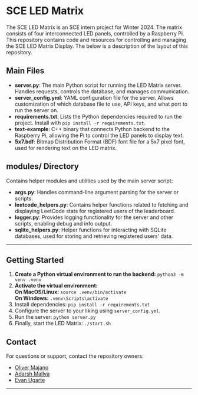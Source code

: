 
# SCE LED Matrix

The SCE LED Matrix is an SCE intern project for Winter 2024. The matrix consists of four interconnected LED panels, controlled by a Raspberry Pi.  
This repository contains code and resources for controlling and managing the SCE LED Matrix Display. The below is a description of the layout of this repository.

## Main Files

- **server.py**: The main Python script for running the LED Matrix server. Handles requests, controls the database, and manages communication.
- **server_config.yml**: YAML configuration file for the server. Allows customization of which database file to use, API keys, and what port to run the server on. 
- **requirements.txt**: Lists the Python dependencies required to run the project. Install with `pip install -r requirements.txt`.
- **text-example**: C++ binary that connects Python backend to the Raspberry Pi, allowing the Pi to control the LED panels to display text.
- **5x7.bdf**: Bitmap Distribution Format (BDF) font file for a 5x7 pixel font, used for rendering text on the LED matrix.

## modules/ Directory
Contains helper modules and utilities used by the main server script:

- **args.py**: Handles command-line argument parsing for the server or scripts.
- **leetcode_helpers.py**: Contains helper functions related to fetching and displaying LeetCode stats for registered users of the leaderboard.
- **logger.py**: Provides logging functionality for the server and other scripts, enabling debug and info output.
- **sqlite_helpers.py**: Helper functions for interacting with SQLite databases, used for storing and retrieving registered users' data.

---

## Getting Started
1. **Create a Python virtual environment to run the backend:**  `python3 -m venv .venv`
2. **Activate the virtual environment:**  
**On MacOS/Linux:** `source .venv/bin/activate`  
**On Windows:** `.venv\Scripts\activate`   
3. Install dependencies: `pip install -r requirements.txt`
4. Configure the server to your liking using `server_config.yml`.
5. Run the server: `python server.py`
6. Finally, start the LED Matrix: `./start.sh`  

## Contact
For questions or support, contact the repository owners:
- [Oliver Majano](https://github.com/iOliver678)
- [Adarsh Mallya](https://github.com/adarshm11)
- [Evan Ugarte](https://github.com/evanugarte)

---
